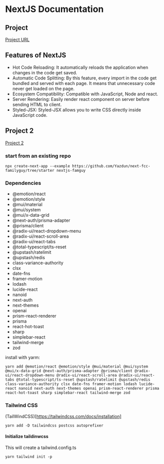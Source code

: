 # NextJS Documentation

## Project
[Project URL](https://fajarwz.com/blog/simple-full-stack-crud-with-nextjs-14-postgresql-and-prisma/)

## Features of NextJS
* Hot Code Reloading: It automatically reloads the application when changes in the code get saved.
* Automatic Code Splitting: By this feature, every import in the code get bundled and served with each page. It means that unnecessary code never get loaded on the page.
* Ecosystem Compatibility: Compatible with JavaScript, Node and react.
* Server Rendering: Easily render react component on server before sending HTML to client.
* Styled-JSX: Styled-JSX allows you to write CSS directly inside JavaScript code.

## Project 2
[Project 2](https://www.youtube.com/watch?v=4lUkSgvmTYM)

### start from an existing repo
```
npx create-next-app --example https://github.com/Yazdun/next-fcc-familyguy/tree/starter nextjs-famguy
```

### Dependencies
* @emotion/react
* @emotion/style
* @mui/material
* @mui/system
* @mui/x-data-grid
* @next-auth/prisma-adapter
* @prisma/client
* @radix-ui/react-dropdown-menu
* @radix-ui/react-scroll-area
* @radix-ui/react-tabs
* @total-typescript/ts-reset
* @upstash/ratelimit
* @upstash/redis
* class-variance-authority
* clsx
* date-fns
* framer-motion
* lodash
* lucide-react
* nanoid
* next-auth
* next-themes
* openai
* prism-react-renderer
* prisma
* react-hot-toast
* sharp
* simplebar-react
* tailwind-merge
* zod

install with yarm:
```
yarn add @emotion/react @emotion/style @mui/material @mui/system @mui/x-data-grid @next-auth/prisma-adapter @prisma/client @radix-ui/react-dropdown-menu @radix-ui/react-scroll-area @radix-ui/react-tabs @total-typescript/ts-reset @upstash/ratelimit @upstash/redis class-variance-authority clsx date-fns framer-motion lodash lucide-react nanoid next-auth next-themes openai prism-react-renderer prisma react-hot-toast sharp simplebar-react tailwind-merge zod
```
### Tailwind CSS
(TailWindCSS)[https://tailwindcss.com/docs/installation]
```
yarn add -D tailwindcss postcss autoprefixer
```

#### Initialize taildinwcss
This will create a tailwind.config.ts
```
yarn tailwind init -p
```